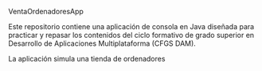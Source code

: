 VentaOrdenadoresApp

Este repositorio contiene una aplicación de consola en Java diseñada para practicar y repasar los contenidos del ciclo formativo de grado superior en Desarrollo de Aplicaciones Multiplataforma (CFGS DAM).

La aplicación simula una tienda de ordenadores

